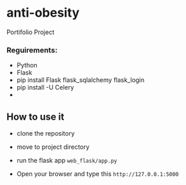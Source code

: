 # anti-obesity
Portifolio Project

### Reguirements:
- Python
- Flask
- pip install Flask flask_sqlalchemy flask_login
- pip install -U Celery
- 

## How to use it
- clone the repository
- move to project directory
- run the flask app
``` web_flask/app.py  ```

- Open your browser and type this
``` http://127.0.0.1:5000 ```

